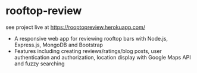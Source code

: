 # rooftop-review

see project live at https://rooptopreview.herokuapp.com/
<ul>
  
  <li>A responsive web app for reviewing rooftop bars with Node.js, Express.js, MongoDB and Bootstrap</li>
  <li>Features including creating reviews/ratings/blog posts, user authentication and authorization,
location display with Google Maps API and fuzzy searching</li>

</ul>

